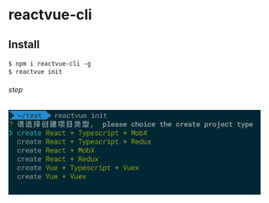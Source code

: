 # reactvue-cli

## Install

```
$ npm i reactvue-cli -g 
$ reactvue init
```
###### step
![step](/doc/show.jpg)
